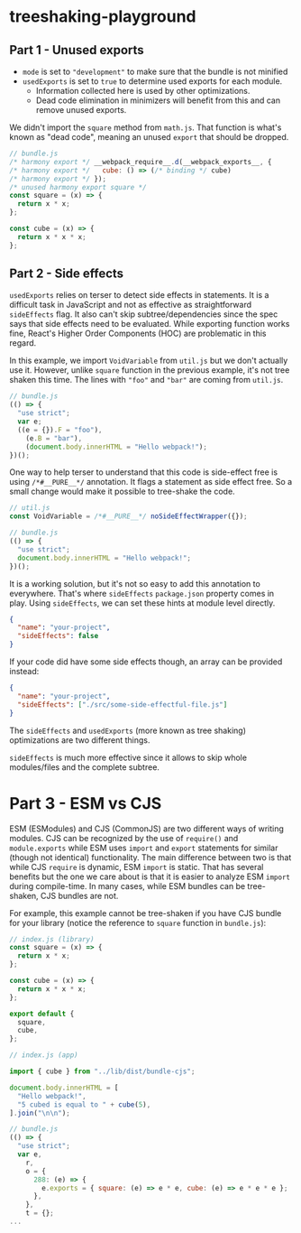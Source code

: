 # treeshaking-playground

## Part 1 - Unused exports

- `mode` is set to `"development"` to make sure that the bundle is not minified
- `usedExports` is set to `true` to determine used exports for each module.
  - Information collected here is used by other optimizations.
  - Dead code elimination in minimizers will benefit from this and can remove unused exports.

We didn't import the `square` method from `math.js`. That function is what's known as "dead code", meaning an unused `export` that should be dropped.

```js
// bundle.js
/* harmony export */ __webpack_require__.d(__webpack_exports__, {
/* harmony export */   cube: () => (/* binding */ cube)
/* harmony export */ });
/* unused harmony export square */
const square = (x) => {
  return x * x;
};

const cube = (x) => {
  return x * x * x;
};
```

## Part 2 - Side effects

`usedExports` relies on terser to detect side effects in statements. It is a difficult task in JavaScript and not as effective as straightforward `sideEffects` flag. It also can't skip subtree/dependencies since the spec says that side effects need to be evaluated. While exporting function works fine, React's Higher Order Components (HOC) are problematic in this regard.

In this example, we import `VoidVariable` from `util.js` but we don't actually use it. However, unlike `square` function in the previous example, it's not tree shaken this time. The lines with `"foo"` and `"bar"` are coming from `util.js`.

```js
// bundle.js
(() => {
  "use strict";
  var e;
  ((e = {}).F = "foo"),
    (e.B = "bar"),
    (document.body.innerHTML = "Hello webpack!");
})();
```

One way to help terser to understand that this code is side-effect free is using `/*#__PURE__*/` annotation. It flags a statement as side effect free. So a small change would make it possible to tree-shake the code.

```js
// util.js
const VoidVariable = /*#__PURE__*/ noSideEffectWrapper({});

// bundle.js
(() => {
  "use strict";
  document.body.innerHTML = "Hello webpack!";
})();
```

It is a working solution, but it's not so easy to add this annotation to everywhere. That's where `sideEffects` `package.json` property comes in play. Using `sideEffects`, we can set these hints at module level directly.

```json
{
  "name": "your-project",
  "sideEffects": false
}
```

If your code did have some side effects though, an array can be provided instead:

```json
{
  "name": "your-project",
  "sideEffects": ["./src/some-side-effectful-file.js"]
}
```

The `sideEffects` and `usedExports` (more known as tree shaking) optimizations are two different things.

`sideEffects` is much more effective since it allows to skip whole modules/files and the complete subtree.

# Part 3 - ESM vs CJS

ESM (ESModules) and CJS (CommonJS) are two different ways of writing modules. CJS can be recognized by the use of `require()` and `module.exports` while ESM uses `import` and `export` statements for similar (though not identical) functionality. The main difference between two is that while CJS `require` is dynamic, ESM `import` is static. That has several benefits but the one we care about is that it is easier to analyze ESM `import` during compile-time. In many cases, while ESM bundles can be tree-shaken, CJS bundles are not.

For example, this example cannot be tree-shaken if you have CJS bundle for your library (notice the reference to `square` function in `bundle.js`):

```js
// index.js (library)
const square = (x) => {
  return x * x;
};

const cube = (x) => {
  return x * x * x;
};

export default {
  square,
  cube,
};

// index.js (app)

import { cube } from "../lib/dist/bundle-cjs";

document.body.innerHTML = [
  "Hello webpack!",
  "5 cubed is equal to " + cube(5),
].join("\n\n");

// bundle.js
(() => {
  "use strict";
  var e,
    r,
    o = {
      288: (e) => {
        e.exports = { square: (e) => e * e, cube: (e) => e * e * e };
      },
    },
    t = {};
...
```